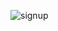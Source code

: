
![signup](https://github.com/DulanjiAbeysekara/Mobile-Application-Development-Coursework/assets/125721515/54d1d558-dec6-4ce3-bf4b-659eae032840)
